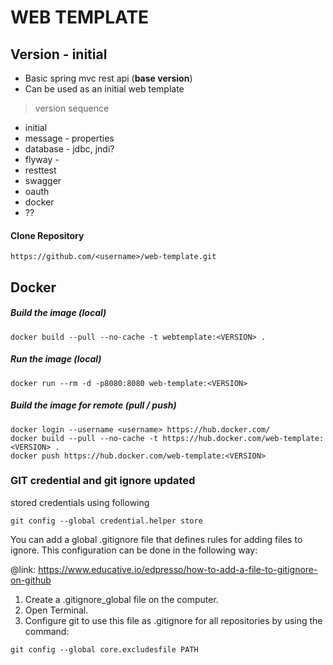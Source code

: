 # WEB TEMPLATE

## Version - initial

* Basic spring mvc rest api (**base version**)
* Can be used as an initial web template
 
> version sequence 
* initial
* message - properties
* database - jdbc, jndi?
* flyway - 
* resttest
* swagger
* oauth
* docker
* ??


#### Clone Repository
```
https://github.com/<username>/web-template.git
```


## Docker

##### Build the image (local)
```
docker build --pull --no-cache -t webtemplate:<VERSION> .
```

##### Run the image (local)
```
docker run --rm -d -p8080:8080 web-template:<VERSION>
```

##### Build the image for remote (pull / push)
```
docker login --username <username> https://hub.docker.com/
docker build --pull --no-cache -t https://hub.docker.com/web-template:<VERSION> .
docker push https://hub.docker.com/web-template:<VERSION>
```

### GIT credential and git ignore updated
stored credentials using following
```  
git config --global credential.helper store
```
You can add a global .gitignore file that defines rules for adding files to ignore. This configuration can be done in the following way:

@link: https://www.educative.io/edpresso/how-to-add-a-file-to-gitignore-on-github
1. Create a .gitignore_global file on the computer.
2. Open Terminal.
3. Configure git to use this file as .gitignore for all repositories by using the command:
```
git config --global core.excludesfile PATH
```
